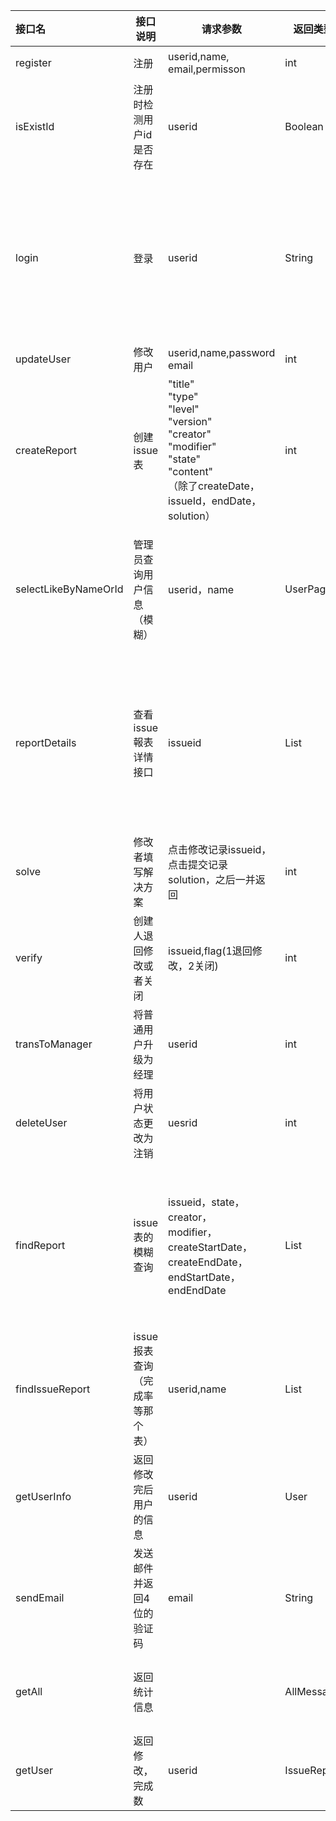 | 接口名               | 接口说明                        | 请求参数                                                     | 返回类型              | 返回参数                                                     |
| :------------------- | ------------------------------- | ------------------------------------------------------------ | --------------------- | ------------------------------------------------------------ |
| register             | 注册                            | userid,name,<br />email,permisson                            | int                   | **1**：注册成功<br />**0**：注册失败                         |
| isExistId            | 注册时检测用户id是否存在        | userid                                                       | Boolean               | **true** ：用户id已存在<br />**flase**：用户id不存在，可以注册 |
| login                | 登录                            | userid                                                       | String                | **{name,permisson，flag}** : 登录成功<br />返回所有的用户姓名和权限<br />**flag**：<br />**0**：用户不存在<br />**-1**：密码不正确<br />**2**：用户为注销状态<br />**permisson**：<br />（**1：普通用户 2：经理 3：Admin**） |
| updateUser           | 修改用户                        | userid,name,password<br />email                              | int                   | **1**:   修改成功<br />**0**：修改失败                       |
| createReport         | 创建issue表                     | "title" <br/>    "type"<br/>    "level"<br/>    "version"<br/>    "creator" <br/>    "modifier"<br/>    "state" <br/>    "content"<br/>（除了createDate，<br />issueId，endDate，solution） | int                   | **1**：提交成功<br />**0**：提交失败                         |
| selectLikeByNameOrId | 管理员查询用户信息（模糊）      | userid，name                                                 | UserPage              | {<br/>            "email": ,<br/>            "identity": {<br/>                "position": },<br/>            "name",<br/>            "password": ,<br/>            "signup": ,<br/>            "userid": ,<br/>            "userstate":<br/>        } |
| reportDetails        | 查看issue報表详情接口           | issueid                                                      | List                  | "id": ,<br/>        "issueid": ,<br/>        "title": ,<br/>        "type": ,<br/>        "level": ,<br/>        "version": ,<br/>        "creator": ,<br/>        "createdate": ,<br/>        "modifier": ,<br/>        "state": ,<br/>        "plandate": ,<br/>        "enddate": ,<br/>        "content": ,<br/>        "solution":, |
| solve                | 修改者填写解决方案              | 点击修改记录issueid，点击提交记录solution，之后一并返回      | int                   | **1**：提交成功<br />**0**：提交失败                         |
| verify               | 创建人退回修改或者关闭          | issueid,flag(1退回修改，2关闭)                               | int                   | **1**：操作成功<br />**0**：操作失败                         |
| transToManager       | 将普通用户升级为经理            | userid                                                       | int                   | **1**：操作成功<br />**0**：操作失败                         |
| deleteUser           | 将用户状态更改为注销            | uesrid                                                       | int                   | **1**：操作成功<br />**0**：操作失败                         |
| findReport           | issue表的模糊查询               | issueid，state，creator，<br />modifier，createStartDate，<br />createEndDate，<br />endStartDate，<br />endEndDate | List<ReportWithBLOBs> | {<br/>        "id": <br/>        "issueid": <br/>        "title": ,<br/>        "creator": ,<br/>        "createdate": ,<br/>        "modifier": ,<br/>         "plandate": ,<br/>        "enddate": <br/>        "issuestate": {<br/>            <br/>            "detail": "        },<br/>          } |
| findIssueReport      | issue报表查询（完成率等那个表） | userid,name                                                  | List<IssueReport>     | {<br/>     “id” :    <br />   "rateString":  ,<br/>        "createNum": ,<br/>        "finishNum": ,<br/>        "modifiNum": ,<br/>        "name": ,<br/>        "userid": <br/>    } |
| getUserInfo          | 返回修改完后用户的信息          | userid                                                       | User                  | {<br/>    "id": 1,<br/>    "userid": <br/>    "name": ,<br/>    "email":     "password": } |
| sendEmail            | 发送邮件并返回4位的验证码       | email                                                        | String                |                                                              |
| getAll               | 返回统计信息                    |                                                              | AllMessage            | {    "adminNum":     "commonNum"    "createNum":    "finishNum":     "manageNum":     "modefiNum": } |
| getUser              | 返回修改，完成数                | userid                                                       | IssueReport           | {       "finishNum":     "modifiNum": }                      |



